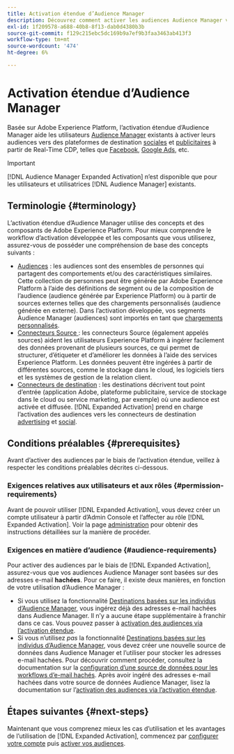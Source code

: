 ```yaml
---
title: Activation étendue d’Audience Manager
description: Découvrez comment activer les audiences Audience Manager vers des destinations sociales et publicitaires, via l’activation étendue d’Audience Manager.
exl-id: 1f209578-a688-40b8-8f13-dab0d4380b3b
source-git-commit: f129c215ebc5dc169b9a7ef9b3faa3463ab413f3
workflow-type: tm+mt
source-wordcount: '474'
ht-degree: 6%

---
```


# Activation étendue d’Audience Manager

Basée sur Adobe Experience Platform, l’activation étendue d’Audience Manager aide les utilisateurs [Audience Manager](https://experienceleague.adobe.com/fr/docs/audience-manager/user-guide/aam-home) existants à activer leurs audiences vers des plateformes de destination [sociales](../destinations/catalog/social/overview.md) et [publicitaires](../destinations/catalog/advertising/overview.md) à partir de Real-Time CDP, telles que [Facebook](../destinations/catalog/social/facebook.md), [Google Ads](../destinations/catalog/advertising/google-ads-destination.md), etc.

>[!IMPORTANT]
>
>[!DNL Audience Manager Expanded Activation] n’est disponible que pour les utilisateurs et utilisatrices [!DNL Audience Manager] existants.

## Terminologie {#terminology}

L’activation étendue d’Audience Manager utilise des concepts et des composants de Adobe Experience Platform. Pour mieux comprendre le workflow d’activation développée et les composants que vous utiliserez, assurez-vous de posséder une compréhension de base des concepts suivants :

* [Audiences](../segmentation/ui/overview.md) : les audiences sont des ensembles de personnes qui partagent des comportements et/ou des caractéristiques similaires. Cette collection de personnes peut être générée par Adobe Experience Platform à l’aide des définitions de segment ou de la composition de l’audience (audience générée par Experience Platform) ou à partir de sources externes telles que des chargements personnalisés (audience générée en externe). Dans l’activation développée, vos segments Audience Manager (audiences) sont importés en tant que [chargements personnalisés](../segmentation/ui/audience-portal.md#import-audience).
* [Connecteurs Source ](../sources/home.md) : les connecteurs Source (également appelés sources) aident les utilisateurs Experience Platform à ingérer facilement des données provenant de plusieurs sources, ce qui permet de structurer, d’étiqueter et d’améliorer les données à l’aide des services Experience Platform. Les données peuvent être ingérées à partir de différentes sources, comme le stockage dans le cloud, les logiciels tiers et les systèmes de gestion de la relation client.
* [Connecteurs de destination](../destinations/home.md) : les destinations décrivent tout point d’entrée (application Adobe, plateforme publicitaire, service de stockage dans le cloud ou service marketing, par exemple) où une audience est activée et diffusée. [!DNL Expanded Activation] prend en charge l’activation des audiences vers les connecteurs de destination [advertising](../destinations/catalog/advertising/overview.md) et [social](../destinations/catalog/social/overview.md).

## Conditions préalables {#prerequisites}

Avant d’activer des audiences par le biais de l’activation étendue, veillez à respecter les conditions préalables décrites ci-dessous.

### Exigences relatives aux utilisateurs et aux rôles {#permission-requirements}

Avant de pouvoir utiliser [!DNL Expanded Activation], vous devez créer un compte utilisateur à partir d’Admin Console et l’affecter au rôle [!DNL Expanded Activation]. Voir la page [administration](administration.md) pour obtenir des instructions détaillées sur la manière de procéder.

### Exigences en matière d’audience {#audience-requirements}

Pour activer des audiences par le biais de [!DNL Expanded Activation], assurez-vous que vos audiences Audience Manager sont basées sur des adresses e-mail **hachées**. Pour ce faire, il existe deux manières, en fonction de votre utilisation d’Audience Manager :

* Si vous utilisez la fonctionnalité [Destinations basées sur les individus d’Audience Manager](https://experienceleague.adobe.com/fr/docs/audience-manager/user-guide/features/destinations/people-based/people-based-destinations-overview), vous ingérez déjà des adresses e-mail hachées dans Audience Manager. Il n’y a aucune étape supplémentaire à franchir dans ce cas. Vous pouvez passer à [activation des audiences via l’activation étendue](activate-audiences.md).
* Si vous n’utilisez _pas_ la fonctionnalité [Destinations basées sur les individus d’Audience Manager](https://experienceleague.adobe.com/fr/docs/audience-manager/user-guide/features/destinations/people-based/people-based-destinations-overview), vous devez créer une nouvelle source de données dans Audience Manager et l’utiliser pour stocker les adresses e-mail hachées. Pour découvrir comment procéder, consultez la documentation sur la [configuration d’une source de données pour les workflows d’e-mail hachés](https://experienceleague.adobe.com/fr/docs/audience-manager/user-guide/features/data-sources/create-data-source-hashed-emails). Après avoir ingéré des adresses e-mail hachées dans votre source de données Audience Manager, lisez la documentation sur l’[activation des audiences via l’activation étendue](activate-audiences.md).

## Étapes suivantes {#next-steps}

Maintenant que vous comprenez mieux les cas d’utilisation et les avantages de l’utilisation de [!DNL Expanded Activation], commencez par [configurer votre compte](administration.md) puis [activer vos audiences](activate-audiences.md).
